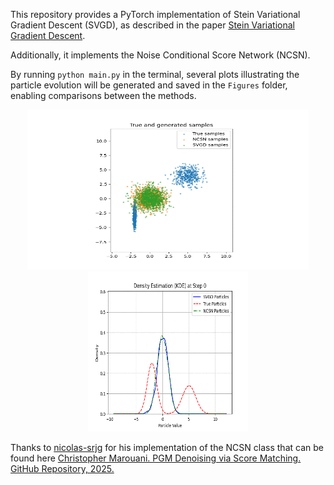 
This repository provides a PyTorch implementation of Stein Variational Gradient Descent (SVGD), as described in the paper [Stein Variational Gradient Descent](https://doi.org/10.48550/arXiv.1608.04471).

Additionally, it implements the Noise Conditional Score Network (NCSN).

By running `python main.py` in the terminal, several plots illustrating the particle evolution will be generated and saved in the `Figures` folder, enabling comparisons between the methods.

<p align="center">
  <img src="GIFs/Particles_Evolution.gif" width="450" height="256" title="SVGD vs NCSN particles evolution">
  <img src="GIFs/Density_Evolution.gif" width="256" height="256" title="SVGD vs NCSN densities evolution">
</p>


Thanks to [nicolas-srjg](https://github.com/nicolas-srjg) for his implementation of the NCSN class that can be found here [Christopher Marouani. PGM Denoising via Score Matching. GitHub Repository, 2025.](https://github.com/chris-mrn/PGM_denoising_score_matching) 
